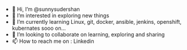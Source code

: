 - 👋 Hi, I’m @sunnysudershan
- 👀 I’m interested in exploring new things
- 🌱 I’m currently learning Linux, git, docker, ansible, jenkins, openshift, kubernates sooo on...
- 💞️ I’m looking to collaborate on learning, exploring and sharing
- 📫 How to reach me on : Linkedin

<!---
sunnysudershan/sunnysudershan is a ✨ special ✨ repository because its `README.md` (this file) appears on your GitHub profile.
You can click the Preview link to take a look at your changes.
--->
